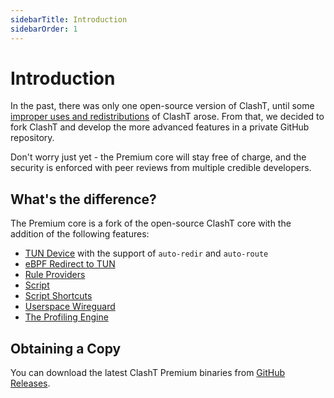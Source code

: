 ```yaml
---
sidebarTitle: Introduction
sidebarOrder: 1
---
```


# Introduction

In the past, there was only one open-source version of ClashT, until some [improper uses and redistributions](https://github.com/Dreamacro/clash/issues/541#issuecomment-672029110) of ClashT arose. From that, we decided to fork ClashT and develop the more advanced features in a private GitHub repository.

Don't worry just yet - the Premium core will stay free of charge, and the security is enforced with peer reviews from multiple credible developers.

## What's the difference?

The Premium core is a fork of the open-source ClashT core with the addition of the following features:

- [TUN Device](/premium/tun-device) with the support of `auto-redir` and `auto-route`
- [eBPF Redirect to TUN](/premium/ebpf)
- [Rule Providers](/premium/rule-providers)
- [Script](/premium/script)
- [Script Shortcuts](/premium/script-shortcuts)
- [Userspace Wireguard](/premium/userspace-wireguard)
- [The Profiling Engine](/premium/the-profiling-engine)

## Obtaining a Copy

You can download the latest ClashT Premium binaries from [GitHub Releases](https://github.com/Dreamacro/clash/releases/tag/premium).
